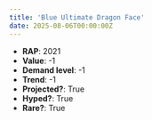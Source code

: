 ```yaml
---
title: 'Blue Ultimate Dragon Face'
date: 2025-08-06T00:00:00Z
---
```

- **RAP**: 2021
- **Value**: -1
- **Demand level**: -1
- **Trend**: -1
- **Projected?**: True
- **Hyped?**: True
- **Rare?**: True

